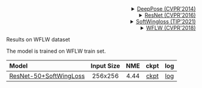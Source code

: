 <!-- [ALGORITHM] -->

<details>
<summary align="right"><a href="http://openaccess.thecvf.com/content_cvpr_2014/html/Toshev_DeepPose_Human_Pose_2014_CVPR_paper.html">DeepPose (CVPR'2014)</a></summary>

```bibtex
@inproceedings{toshev2014deeppose,
  title={Deeppose: Human pose estimation via deep neural networks},
  author={Toshev, Alexander and Szegedy, Christian},
  booktitle={Proceedings of the IEEE conference on computer vision and pattern recognition},
  pages={1653--1660},
  year={2014}
}
```

</details>

<!-- [BACKBONE] -->

<details>
<summary align="right"><a href="http://openaccess.thecvf.com/content_cvpr_2016/html/He_Deep_Residual_Learning_CVPR_2016_paper.html">ResNet (CVPR'2016)</a></summary>

```bibtex
@inproceedings{he2016deep,
  title={Deep residual learning for image recognition},
  author={He, Kaiming and Zhang, Xiangyu and Ren, Shaoqing and Sun, Jian},
  booktitle={Proceedings of the IEEE conference on computer vision and pattern recognition},
  pages={770--778},
  year={2016}
}
```

</details>

<!-- [ALGORITHM] -->

<details>
<summary align="right"><a href="https://ieeexplore.ieee.org/document/9442331/">SoftWingloss (TIP'2021)</a></summary>

```bibtex
@article{lin2021structure,
  title={Structure-Coherent Deep Feature Learning for Robust Face Alignment},
  author={Lin, Chunze and Zhu, Beier and Wang, Quan and Liao, Renjie and Qian, Chen and Lu, Jiwen and Zhou, Jie},
  journal={IEEE Transactions on Image Processing},
  year={2021},
  publisher={IEEE}
}
```

</details>

<!-- [DATASET] -->

<details>
<summary align="right"><a href="http://openaccess.thecvf.com/content_cvpr_2018/html/Wu_Look_at_Boundary_CVPR_2018_paper.html">WFLW (CVPR'2018)</a></summary>

```bibtex
@inproceedings{wu2018look,
  title={Look at boundary: A boundary-aware face alignment algorithm},
  author={Wu, Wayne and Qian, Chen and Yang, Shuo and Wang, Quan and Cai, Yici and Zhou, Qiang},
  booktitle={Proceedings of the IEEE conference on computer vision and pattern recognition},
  pages={2129--2138},
  year={2018}
}
```

</details>

Results on WFLW dataset

The model is trained on WFLW train set.

| Model                                                           | Input Size | NME  |                              ckpt                              |                              log                              |
| :-------------------------------------------------------------- | :--------: | :--: | :------------------------------------------------------------: | :-----------------------------------------------------------: |
| [ResNet-50+SoftWingLoss](/configs/face_2d_keypoint/topdown_regression/wflw/td-reg_res50_softwingloss_8xb64-210e_wflw-256x256.py) |  256x256   | 4.44 | [ckpt](https://download.openmmlab.com/mmpose/face/deeppose/deeppose_res50_wflw_256x256_softwingloss-4d34f22a_20211212.pth) | [log](https://download.openmmlab.com/mmpose/face/deeppose/deeppose_res50_wflw_256x256_softwingloss_20211212.log.json) |
